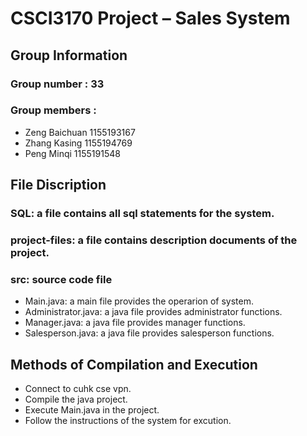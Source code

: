 # CSCI3170 Project – Sales System

## Group Information
### Group number  : 33
### Group members : 
- Zeng Baichuan 1155193167
- Zhang Kasing  1155194769
- Peng Minqi    1155191548

## File Discription
### SQL: a file contains all sql statements for the system.
### project-files: a file contains description documents of the project.
### src: source code file
- Main.java: a main file provides the operarion of system.
- Administrator.java: a java file provides administrator functions.
- Manager.java: a java file provides manager functions.
- Salesperson.java: a java file provides salesperson functions.

## Methods of Compilation and Execution
- Connect to cuhk cse vpn.
- Compile the java project.
- Execute Main.java in the project.
- Follow the instructions of the system for excution.
